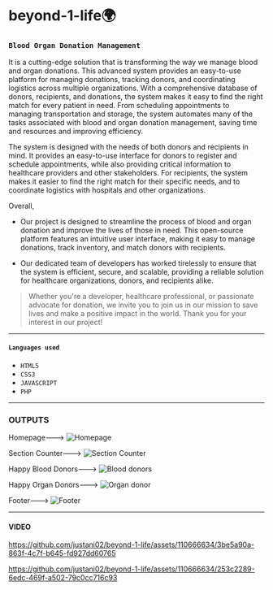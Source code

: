 # **beyond-1-life🌍** 


### `Blood Organ Donation Management` 
It is a cutting-edge solution that is transforming the way we manage blood and organ donations. This advanced system provides an easy-to-use platform for managing donations, tracking donors, and coordinating logistics across multiple organizations. With a comprehensive database of donors, recipients, and donations, the system makes it easy to find the right match for every patient in need. From scheduling appointments to managing transportation and storage, the system automates many of the tasks associated with blood and organ donation management, saving time and resources and improving efficiency.

The system is designed with the needs of both donors and recipients in mind. It provides an easy-to-use interface for donors to register and schedule appointments, while also providing critical information to healthcare providers and other stakeholders. For recipients, the system makes it easier to find the right match for their specific needs, and to coordinate logistics with hospitals and other organizations.

Overall,
 *  Our project is designed to streamline the process of blood and organ donation and improve the lives of those in need. This open-source platform features an intuitive user interface, making it easy to manage donations, track inventory, and match donors with recipients.

 * Our dedicated team of developers has worked tirelessly to ensure that the system is efficient, secure, and scalable, providing a reliable solution for healthcare organizations, donors, and recipients alike.

> Whether you're a developer, healthcare professional, or passionate advocate for donation, we invite you to join us in our mission to save lives and make a positive impact in the world. Thank you for your interest in our project!
***
####  `Languages used`
* `HTML5`
* `CSS3`
* `JAVASCRIPT`
* `PHP`
***
### OUTPUTS
Homepage--->
![Homepage](https://github.com/justani02/beyond-1-life/assets/110666634/2697380a-2b6e-446e-a730-24125c8d4ec8)

Section Counter--->
![Section Counter](https://github.com/justani02/beyond-1-life/assets/110666634/38c5749a-a028-4bf8-b34d-3a2a5de4c800)

Happy Blood Donors--->
![Blood donors](https://github.com/justani02/beyond-1-life/assets/110666634/363d6e6d-7b51-4971-8f41-684f99aebffb)

Happy Organ Donors--->
![Organ donor](https://github.com/justani02/beyond-1-life/assets/110666634/51fc2b90-221f-4d3a-bd1f-9ca44066de69)

Footer--->
![Footer](https://github.com/justani02/beyond-1-life/assets/110666634/6d94d0b5-a88b-40b8-a8c0-8a193a6b1fa4)
***
#### VIDEO

https://github.com/justani02/beyond-1-life/assets/110666634/3be5a90a-863f-4c7f-b645-fd927dd60765

https://github.com/justani02/beyond-1-life/assets/110666634/253c2289-6edc-469f-a502-79c0cc716c93





